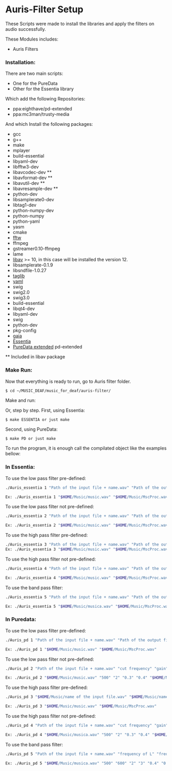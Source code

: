 # Auris-Filter Setup

These Scripts were made to install the libraries and apply the filters on audio successfully.

These Modules includes:

- Auris Filters

### Installation:

There are two main scripts:
- One for the PureData
- Other for the Essentia library

Which add the following Repositories:
- ppa:eighthave/pd-extended
- ppa:mc3man/trusty-media

And which Install the following packages:
- gcc
- g++
- make
- mplayer
- build-essential
- libyaml-dev
- libfftw3-dev
- libavcodec-dev **
- libavformat-dev **
- libavutil-dev **
- libavresample-dev **
- python-dev
- libsamplerate0-dev
- libtag1-dev
- python-numpy-dev
- python-numpy
- python-yaml
- yasm
- cmake
- [fftw]
- ffmpeg
- gstreamer0.10-ffmpeg
- lame
- [libav] >= 10, in this case will be installed the version 12.
- libsamplerate-0.1.9
- libsndfile-1.0.27
- [taglib]
- [yaml]
- swig
- swig2.0
- swig3.0
- build-essential
- libqt4-dev
- libyaml-dev
- swig
- python-dev
- pkg-config
- [gaia]
- [Essentia]
- [PureData extended] pd-extended

** Included in libav package

### Make Run:

Now that everything is ready to run, go to Auris filter folder.
```sh
$ cd ~/MUSIC_DEAF/music_for_deaf/auris-filter/
```

Make and run:

Or, step by step.
First, using Essentia:
```
$ make ESSENTIA or just make
```
Second, using PureData:
```
$ make PD or just make
```
To run the program, it is enough call the compilated object like the examples bellow:

###  In Essentia:

To use the low pass filter pre-defined:
```sh
./Auris_essentia 1 "Path of the input file + name.wav" "Path of the output file + name.wav"

Ex: ./Auris_essentia 1 "$HOME/Music/music.wav" "$HOME/Music/MscProc.wav"
```

To use the low pass filter not pre-defined:
```sh
./Auris_essentia 2 "Path of the input file + name.wav" "Path of the output file + name.wav" "cut frequency" "gain" 

Ex: ./Auris_essentia 2 "$HOME/Music/music.wav" "$HOME/Music/MscProc.wav" "500" "2" 
```

To use the high pass filter pre-defined:
```sh
./Auris_essentia 3 "Path of the input file + name.wav" "Path of the output file + name.wav"
Ex: ./Auris_essentia 3 "$HOME/Music/music.wav" "$HOME/Music/MscProc.wav"    
```

To use the high pass filter not pre-defined:
```sh
./Auris_essentia 4 "Path of the input file + name.wav" "Path of the output file + name.wav" "cut frequency" "gain" 

Ex: ./Auris_essentia 4 "$HOME/Music/music.wav" "$HOME/Music/MscProc.wav" "500" "2" 
```

To use the band pass filter:
```sh
./Auris_essentia 5 "Path of the input file + name.wav" "Path of the output file + name.wav" "Cut frequency" "Band width" "gain"

Ex: ./Auris_essentia 5 "$HOME/Music/musica.wav" "$HOME/Music/MscProc.wav" "500" "125" "2"
```
### In Puredata:

To use the low pass filter pre-defined:
```sh
./Auris_pd 1 "Path of the input file + name.wav" "Path of the output file + name.wav"

Ex: ./Auris_pd 1 "$HOME/Music/music.wav" "$HOME/Music/MscProc.wav"
```

To use the low pass filter not pre-defined:
```sh
./Auris_pd 2 "Path of the input file + name.wav" "cut frequency" "gain" "Supress value in L of gain to the frequencies higher than the are passing, use 0 if you don't want to change" "Supress value in R of gain to the frequencies higher than the are passing, use 0 if you don't want to change" "Path of the output file + name.wav"

Ex: ./Auris_pd 2 "$HOME/Music/music.wav" "500" "2" "0.3" "0.4" "$HOME/Music/MscProc.wav"
```    

To use the high pass filter pre-defined:
```sh
./Auris_pd 3 "$HOME/Music/name of the input file.wav" "$HOME/Music/name of the output file.wav"

Ex: ./Auris_pd 3 "$HOME/Music/music.wav" "$HOME/Music/MscProc.wav"
```

To use the high pass filter not pre-defined:
```sh
./Auris_pd 4 "Path of the input file + name.wav" "cut frequency" "gain"  "Supress value in L of gain to the frequencies lower than the are passing, use 0 if you don't want to change" "Supress value in R of gain to the frequencies lower than the are passing, use 0 if you don't want to change" "Path of the output file + name.wav"

Ex: ./Auris_pd 4 "$HOME/Music/musica.wav" "500" "2" "0.3" "0.4" "$HOME/Music/MscProc.wav"
```

To use the band pass filter:
```sh
./Auris_pd 5 "Path of the input file + name.wav" "frequency of L" "frequency of R" "gain of L" "gain of R" "Q of L" "Q of R" "Path of the output file + name.wav"

Ex: ./Auris_pd 5 "$HOME/Music/musica.wav" "500" "600" "2" "3" "0.4" "0.4" "$HOME/Music/MscProc.wav"
```
[libav]: <https://libav.org/>
[fftw]: <http://www.fftw.org/>
[taglib]: <http://developer.kde.org/~wheeler/taglib.html>
[yaml]: <http://pyyaml.org/wiki/LibYAML>
[gaia]: <https://github.com/MTG/gaia>
[Essentia]: <http://essentia.upf.edu/>
[PureData extended]: <https://puredata.info/downloads/pd-extended>